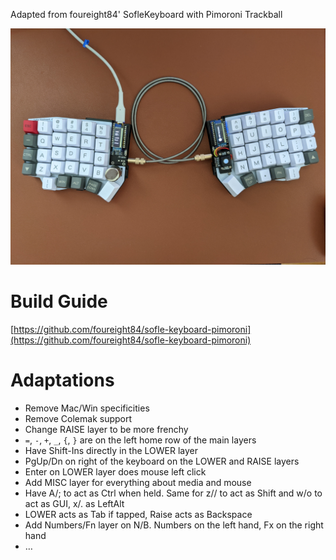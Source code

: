 Adapted from foureight84' SofleKeyboard with Pimoroni Trackball

![SofleKeyboard with Pimoroni Trackball](https://raw.githubusercontent.com/foureight84/sofle-keyboard-pimoroni/master/images/full_view.jpg)

# Build Guide

[https://github.com/foureight84/sofle-keyboard-pimoroni](https://github.com/foureight84/sofle-keyboard-pimoroni)


# Adaptations

* Remove Mac/Win specificities
* Remove Colemak support
* Change RAISE layer to be more frenchy
* `=`, `-`, `+`, `_`, `{`, `}` are on the left home row of the main layers
* Have Shift-Ins directly in the LOWER layer
* PgUp/Dn on right of the keyboard on the LOWER and RAISE layers
* Enter on LOWER layer does mouse left click
* Add MISC layer for everything about media and mouse
* Have A/; to act as Ctrl when held. Same for z// to act as Shift and w/o to
act as GUI, x/. as LeftAlt
* LOWER acts as Tab if tapped, Raise acts as Backspace
* Add Numbers/Fn layer on N/B. Numbers on the left hand, Fx on the right hand
* …
